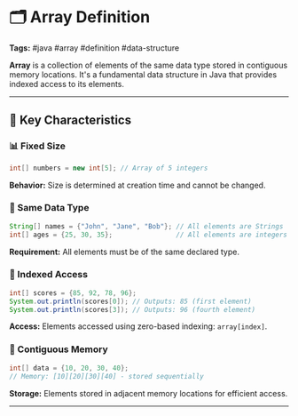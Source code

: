 # 🗂️ Array Definition

**Tags:** #java #array #definition #data-structure

**Array** is a collection of elements of the same data type stored in contiguous memory locations. It's a fundamental data structure in Java that provides indexed access to its elements.

---

## 🔹 Key Characteristics

### 📊 Fixed Size

```java
int[] numbers = new int[5]; // Array of 5 integers
```

**Behavior:** Size is determined at creation time and cannot be changed.

### 🎯 Same Data Type

```java
String[] names = {"John", "Jane", "Bob"}; // All elements are Strings
int[] ages = {25, 30, 35};                // All elements are integers
```

**Requirement:** All elements must be of the same declared type.

### 📍 Indexed Access

```java
int[] scores = {85, 92, 78, 96};
System.out.println(scores[0]); // Outputs: 85 (first element)
System.out.println(scores[3]); // Outputs: 96 (fourth element)
```

**Access:** Elements accessed using zero-based indexing: `array[index]`.

### 💾 Contiguous Memory

```java
int[] data = {10, 20, 30, 40};
// Memory: [10][20][30][40] - stored sequentially
```

**Storage:** Elements stored in adjacent memory locations for efficient access.

---